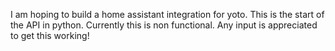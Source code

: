 I am hoping to build a home assistant integration for yoto.  This is the start of the API in python.   Currently this is non functional.  Any input is appreciated to get this working! 
